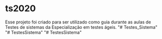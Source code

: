 # ts2020

Esse projeto foi criado para ser utilizado como guia durante as aulas de Testes de sistemas da Especialização em testes ágeis.
"# Testes_Sistema" 
"# TestesSistema" 
"# TestesSistema" 
